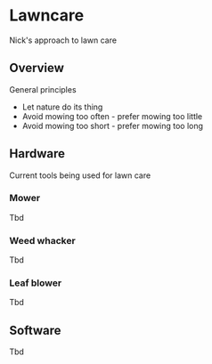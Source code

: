 # Lawncare
Nick's approach to lawn care

## Overview
General principles
* Let nature do its thing
* Avoid mowing too often - prefer mowing too little
* Avoid mowing too short - prefer mowing too long

## Hardware
Current tools being used for lawn care

### Mower
Tbd

### Weed whacker
Tbd

### Leaf blower
Tbd

## Software
Tbd
